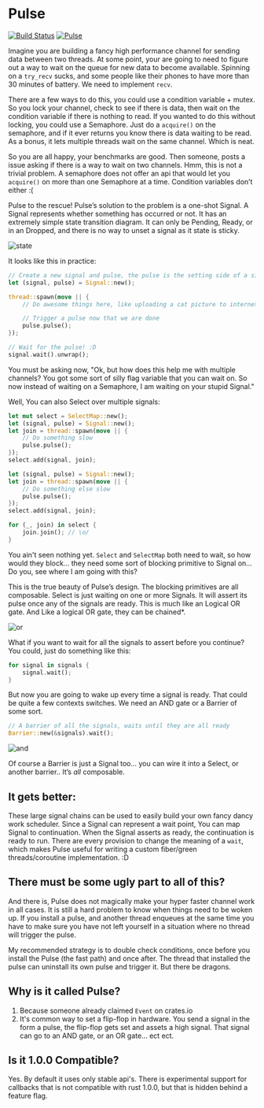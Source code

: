 Pulse
=====
[![Build Status](https://travis-ci.org/csherratt/pulse.svg?branch=master)](https://travis-ci.org/csherratt/pulse)
[![Pulse](http://meritbadge.herokuapp.com/pulse)](https://crates.io/crates/pulse)

Imagine you are building a fancy high performance channel for sending data between two threads. At some point, your are going to need to figure out a way to wait on the queue for new data to become available. Spinning on a `try_recv` sucks, and some people like their phones to have more than 30 minutes of battery. We need to implement `recv`.

There are a few ways to do this, you could use a condition variable + mutex. So you lock your channel, check to see if there is data, then wait on the condition variable if there is nothing to read. If you wanted to do this without locking, you could use a Semaphore. Just do a `acquire()` on the semaphore, and if it ever returns you know there is data waiting to be read. As a bonus, it lets multiple threads wait on the same channel. Which is neat.

So you are all happy, your benchmarks are good. Then someone, posts a issue asking if there is a way to wait on two channels. Hmm, this is not a trivial problem. A semaphore does not offer an api that would let you `acquire()` on more than one Semaphore at a time. Condition variables don’t either :(

Pulse to the rescue! Pulse’s solution to the problem is a one-shot Signal. A Signal represents whether something has occurred or not. It has an extremely simple state transition diagram. It can only be Pending, Ready, or in an Dropped, and there is no way to unset a signal as it state is sticky.

![state](https://raw.githubusercontent.com/csherratt/pulse/master/.images/states.png)

It looks like this in practice:

```rust
// Create a new signal and pulse, the pulse is the setting side of a signal
let (signal, pulse) = Signal::new();

thread::spawn(move || {
    // Do awesome things here, like uploading a cat picture to internet

    // Trigger a pulse now that we are done
    pulse.pulse();
});

// Wait for the pulse! :D
signal.wait().unwrap();
```

You must be asking now, "Ok, but how does this help me with multiple channels? You got some sort of silly flag variable that you can wait on. So now instead of waiting on a Semaphore, I am waiting on your stupid Signal."

Well, You can also Select over multiple signals:

```rust
let mut select = SelectMap::new();
let (signal, pulse) = Signal::new();
let join = thread::spawn(move || {
    // Do something slow
    pulse.pulse();
});
select.add(signal, join);

let (signal, pulse) = Signal::new();
let join = thread::spawn(move || {
    // Do something else slow
    pulse.pulse();
});
select.add(signal, join);

for (_, join) in select {
    join.join(); // \o/
}
```

You ain't seen nothing yet. `Select` and `SelectMap` both need to wait, so how would they block... they need some sort of blocking primitive to Signal on... Do you, see where I am going with this?

This is the true beauty of Pulse’s design. The blocking primitives are all composable. Select is just waiting on one or more Signals. It will assert its pulse once any of the signals are ready. This is much like an Logical OR gate. And Like a logical OR gate, they can be chained*.

![or](https://raw.githubusercontent.com/csherratt/pulse/master/.images/or_gate.png)

What if you want to wait for all the signals to assert before you continue? You could, just do something like this:

```rust
for signal in signals {
    signal.wait();
}
```

But now you are going to wake up every time a signal is ready. That could be quite a few contexts switches. We need an AND gate or a Barrier of some sort.

```rust
// A barrier of all the signals, waits until they are all ready
Barrier::new(&signals).wait();
```

![and](https://raw.githubusercontent.com/csherratt/pulse/master/.images/and_gate.png)

Of course a Barrier is just a Signal too... you can wire it into a Select, or another barrier.. It’s _all_ composable.

It gets better:
---------------

These large signal chains can be used to easily build your own fancy dancy work scheduler. Since a Signal can represent a wait point, You can map Signal to continuation. When the Signal asserts as ready, the continuation is ready to run. There are every provision to change the meaning of a `wait`, which makes Pulse useful for writing a custom fiber/green threads/coroutine implementation. :D

There must be some ugly part to all of this?
--------------------------------------------

And there is, Pulse does not magically make your hyper faster channel work in all cases. It is still a hard problem to know when things need to be woken up. If you install a pulse, and another thread enqueues at the same time you have to make sure you have not left yourself in a situation where no thread will trigger the pulse. 

My recommended strategy is to double check conditions, once before you install the Pulse (the fast path) and once after. The thread that installed the pulse can uninstall its own pulse and trigger it. But there be dragons.

Why is it called Pulse?
-----------------------

 1. Because someone already claimed `Event` on crates.io
 2. It's common way to set a flip-flop in hardware. You send a signal in the form a pulse, the flip-flop gets set and assets a high signal.
That signal can go to an AND gate, or an OR gate... ect ect.

Is it 1.0.0 Compatible?
------------------------

Yes. By default it uses only stable api's. There is experimental support for callbacks that is not compatible with rust 1.0.0, but that is hidden behind a feature flag.
